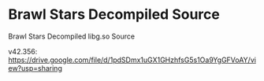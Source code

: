 # Brawl Stars Decompiled Source

Brawl Stars Decompiled libg.so Source

v42.356:
https://drive.google.com/file/d/1pdSDmx1uGX1GHzhfsG5s1Oa9YgGFVoAY/view?usp=sharing
